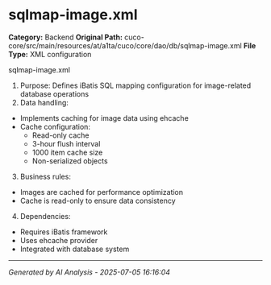 # sqlmap-image.xml

**Category:** Backend
**Original Path:** cuco-core/src/main/resources/at/a1ta/cuco/core/dao/db/sqlmap-image.xml
**File Type:** XML configuration

sqlmap-image.xml
1. Purpose: Defines iBatis SQL mapping configuration for image-related database operations
2. Data handling:
- Implements caching for image data using ehcache
- Cache configuration:
  - Read-only cache
  - 3-hour flush interval
  - 1000 item cache size
  - Non-serialized objects
3. Business rules:
- Images are cached for performance optimization
- Cache is read-only to ensure data consistency
4. Dependencies:
- Requires iBatis framework
- Uses ehcache provider
- Integrated with database system

---
*Generated by AI Analysis - 2025-07-05 16:16:04*
